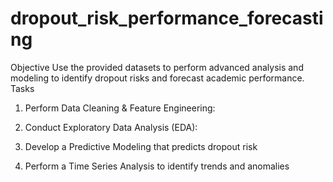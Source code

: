 # dropout_risk_performance_forecasting

Objective
Use the provided datasets to perform advanced analysis and modeling to identify dropout risks and forecast academic performance.
Tasks
1.	Perform Data Cleaning & Feature Engineering:
   
2.	Conduct Exploratory Data Analysis (EDA):
   
3.	Develop a Predictive Modeling that predicts dropout risk

4.	Perform a Time Series Analysis to identify trends and anomalies
